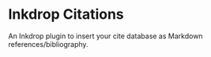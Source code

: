 # Inkdrop Citations

An Inkdrop plugin to insert your cite database as Markdown references/bibliography.
